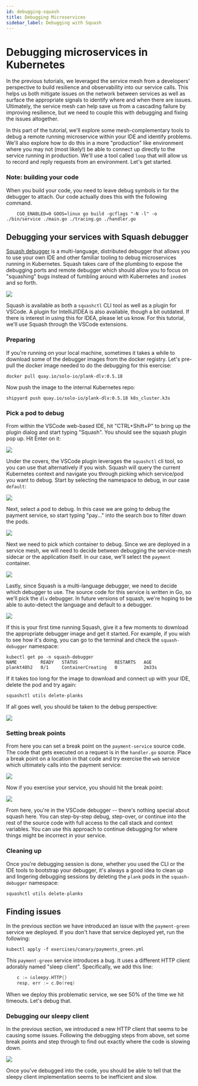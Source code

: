 ```yaml
---
id: debugging-squash
title: Debugging Microservices
sidebar_label: Debugging with Squash
---
```


# Debugging microservices in Kubernetes

In the previous tutorials, we leveraged the service mesh from a developers' perspective to build resilience and observability into our service calls. This helps us both mitigate issues on the network between services as well as surface the appropriate signals to identify where and when there are issues. Ultimately, the service mesh can help save us from a cascading failure by improving resilience, but we need to couple this with debugging and fixing the issues altogether. 

In this part of the tutorial, we'll explore some mesh-complementary tools to debug a remote running microservice within your IDE and identify problems. We'll also explore how to do this in a more "production" like environment where you may not (most likely!) be able to connect up directly to the service running in production. We'll use a tool called `loop` that will allow us to record and reply requests from an environment. Let's get started.

### Note: building your code

When you build your code, you need to leave debug symbols in for the debugger to attach.
Our code actually does this with the following command.

```
	CGO_ENABLED=0 GOOS=linux go build -gcflags "-N -l" -o ./bin/service ./main.go ./tracing.go ./handler.go
```

## Debugging your services with Squash debugger

[Squash debugger](https://squash.solo.io) is a multi-language, distributed debugger that allows you to use your own IDE and other familiar tooling to debug microservices running in Kubernetes. Squash takes care of the plumbing to expose the debugging ports and remote debugger which should allow you to focus on "squashing" bugs instead of fumbling around with Kubernetes and `inode`s and so forth.

![](images/debugging/squashlogo.png)

Squash is available as both a `squashctl` CLI tool as well as a plugin for VSCode. A plugin for IntelliJ/IDEA is also available, though a bit outdated. If there is interest in using this for IDEA, please let us know. For this tutorial, we'll use Squash through the VSCode extensions.

### Preparing

If you're running on your local machine, sometimes it takes a while to download some of the debugger images from the docker registry. Let's pre-pull the docker image needed to do the debugging for this exercise:

```shell
docker pull quay.io/solo-io/plank-dlv:0.5.18
```

Now push the image to the internal Kubernetes repo:

```shell
shipyard push quay.io/solo-io/plank-dlv:0.5.18 k8s_cluster.k3s
```

### Pick a pod to debug

From within the VSCode web-based IDE, hit "CTRL+Shift+P" to bring up the plugin dialog and start typing "Squash". You should see the squash plugin pop up. Hit Enter on it:

![](images/debugging/vscode-plugin-search.png)

Under the covers, the VSCode plugin leverages the `squashctl` cli tool, so you can use that alternatively if you wish. Squash will query the current Kubernetes context and navigate you through picking which service/pod you want to debug. Start by selecting the namespace to debug, in our case `default`:

![](images/debugging/squash-select-namespace.png)

Next, select a pod to debug. In this case we are going to debug the payment service, so start typing "pay..." into the search box to filter down the pods.

![](images/debugging/squash-select-pod.png)

Next we need to pick which container to debug. Since we are deployed in a service mesh, we will need to decide between debugging the service-mesh sidecar or the application itself. In our case, we'll select the `payment` container.

![](images/debugging/squash-select-container.png)

Lastly, since Squash is a multi-language debugger, we need to decide which debugger to use. The source code for this service is written in Go, so we'll pick the `dlv` debugger. In future versions of squash, we're hoping to be able to auto-detect the language and default to a debugger. 

![](images/debugging/squash-select-debugger.png)


If this is your first time running Squash, give it a few moments to download the appropriate debugger image and get it started. For example, if you wish to see how it's doing, you can go to the terminal and check the `squash-debugger` namespace:

```shell
kubectl get po -n squash-debugger
NAME         READY   STATUS              RESTARTS   AGE
plankt48h2   0/1     ContainerCreating   0          2m33s
```

If it takes too long for the image to download and connect up with your IDE, delete the pod and try again:

```shell
squashctl utils delete-planks
```

<p>
  <Terminal target="vscode.container.shipyard" shell="/bin/bash" workdir="/work" user="root" expanded/>
</p>

If all goes well, you should be taken to the debug perspective:

![](images/debugging/debug-perspective.png)


### Setting break points

From here you can set a break point on the `payment-service` source code. The code that gets executed on a request is in the `handler.go` source. Place a break point on a location in that code and try exercise the `web` service which ultimately calls into the payment service:

![](images/debugging/set-breakpoint.png)

Now if you exercise your service, you should hit the break point:

![](images/debugging/hit-breakpoint.png)


From here, you're in the VSCode debugger -- there's nothing special about squash here. You can step-by-step debug, step-over, or continue into the rest of the source code with full access to the call stack and context variables. You can use this approach to continue debugging for where things might be incorrect in your service. 

### Cleaning up

Once you're debugging session is done, whether you used the CLI or the IDE tools to bootstrap your debugger, it's always a good idea to clean up and lingering debugging sessions by deleting the `plank` pods in the `squash-debugger` namespace:

```shell
squashctl utils delete-planks
```

<p>
  <Terminal target="vscode.container.shipyard" shell="/bin/bash" workdir="/work" user="root" expanded/>
</p>

## Finding issues

In  the previous section we have introduced an issue with the `payment-green` service we deployed. If you don't have that service deployed yet, run the following:

```shell
kubectl apply -f exercises/canary/payments_green.yml
```

<p>
  <Terminal target="vscode.container.shipyard" shell="/bin/bash" workdir="/work" user="root" expanded/>
</p>

This `payment-green` service introduces a bug. It uses a different HTTP client adorably named "sleep client". Specifically, we add this line:

```go
	c := &sleepy.HTTP{}
	resp, err := c.Do(req)
```

When we deploy this problematic service, we see 50% of the time we hit timeouts.  Let's debug that.

### Debugging our sleepy client

In the previous section, we introduced a new HTTP client that seems to be causing some issues. Following the debugging steps from above, set some break points and step through to find out exactly where the code is slowing down. 

![](images/debugging/sleepy-breakpoint.png)

Once you've debugged into the code, you should be able to tell that the sleepy client implementation seems to be inefficient and slow. 
